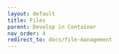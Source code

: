 ```yaml
---
layout: default
title: Files
parent: Develop in Container
nav_order: 4
redirect_to: docs/file-management
---
```

